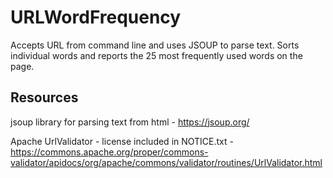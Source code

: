 # URLWordFrequency

Accepts URL from command line and uses JSOUP to parse text.  Sorts individual words and reports the 25 most frequently used words on the page.

## Resources

jsoup library for parsing text from html - https://jsoup.org/

Apache UrlValidator - license included in NOTICE.txt - https://commons.apache.org/proper/commons-validator/apidocs/org/apache/commons/validator/routines/UrlValidator.html
